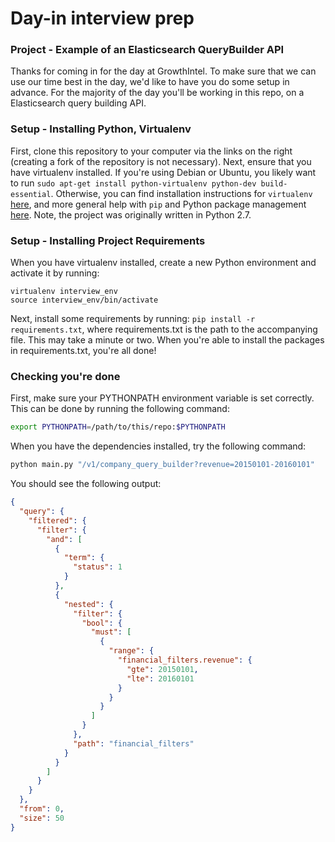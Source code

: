 # Day-in interview prep

### Project - Example of an Elasticsearch QueryBuilder API

Thanks for coming in for the day at GrowthIntel. To make sure that we can use our time best in the day, we'd like to have you do some setup in advance. For the majority of the day you'll be working in this repo, on a Elasticsearch query building API.

### Setup - Installing Python, Virtualenv

First, clone this repository to your computer via the links on the right (creating a fork of the repository is not necessary). Next, ensure that you have virtualenv installed. If you're using Debian or Ubuntu, you likely want to run `sudo apt-get install python-virtualenv python-dev build-essential`. Otherwise, you can find installation instructions for `virtualenv` [here](https://virtualenv.pypa.io/en/latest/installation.html), and more general help with `pip` and Python package management [here](https://docs.python.org/2.7/installing/index.html). Note, the project was originally written in Python 2.7.

### Setup - Installing Project Requirements

When you have virtualenv installed, create a new Python environment and activate it by running:
```
virtualenv interview_env
source interview_env/bin/activate
```
Next, install some requirements by running: `pip install -r requirements.txt`, where requirements.txt is the path to the accompanying file. This may take a minute or two. When you're able to install the packages in requirements.txt, you're all done!

### Checking you're done

First, make sure your PYTHONPATH environment variable is set correctly. This can be done by running the following command:
```bash
export PYTHONPATH=/path/to/this/repo:$PYTHONPATH
```
When you have the dependencies installed, try the following command:

```bash
python main.py "/v1/company_query_builder?revenue=20150101-20160101"
```
You should see the following output:
```json
{
  "query": {
    "filtered": {
      "filter": {
        "and": [
          {
            "term": {
              "status": 1
            }
          },
          {
            "nested": {
              "filter": {
                "bool": {
                  "must": [
                    {
                      "range": {
                        "financial_filters.revenue": {
                          "gte": 20150101,
                          "lte": 20160101
                        }
                      }
                    }
                  ]
                }
              },
              "path": "financial_filters"
            }
          }
        ]
      }
    }
  },
  "from": 0,
  "size": 50
}
```
